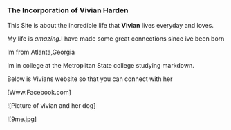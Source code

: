 
### The Incorporation of Vivian Harden ###

This Site is about the incredible life that **Vivian** lives everyday and loves.

My life is *amazing*.I have made some great connections since ive been born

Im from Atlanta,Georgia

Im in college at the Metroplitan State college studying markdown.

Below is Vivians website so that you can connect with her

[Www.Facebook.com]

![Picture of vivian and her dog]

![9me.jpg]
